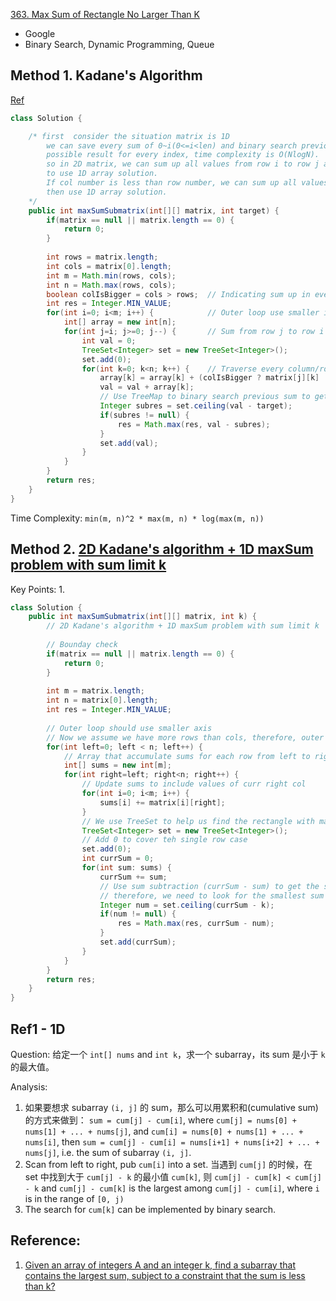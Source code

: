 [363. Max Sum of Rectangle No Larger Than K](https://leetcode.com/problems/max-sum-of-rectangle-no-larger-than-k/)

* Google
* Binary Search, Dynamic Programming, Queue

## Method 1. Kadane's Algorithm
[Ref](https://leetcode.com/problems/max-sum-of-rectangle-no-larger-than-k/discuss/83597/Java-Binary-Search-solution-time-complexity-min(mn)2*max(mn)*log(max(mn)))
```java
class Solution {

    /* first  consider the situation matrix is 1D
        we can save every sum of 0~i(0<=i<len) and binary search previous sum to find 
        possible result for every index, time complexity is O(NlogN).
        so in 2D matrix, we can sum up all values from row i to row j and create a 1D array 
        to use 1D array solution.
        If col number is less than row number, we can sum up all values from col i to col j 
        then use 1D array solution.
    */
    public int maxSumSubmatrix(int[][] matrix, int target) {
        if(matrix == null || matrix.length == 0) {
            return 0;
        }
        
        int rows = matrix.length;
        int cols = matrix[0].length;
        int m = Math.min(rows, cols);
        int n = Math.max(rows, cols);
        boolean colIsBigger = cols > rows;  // Indicating sum up in every row or every column
        int res = Integer.MIN_VALUE;
        for(int i=0; i<m; i++) {            // Outer loop use smaller index, i represents the left boundary 
            int[] array = new int[n];
            for(int j=i; j>=0; j--) {       // Sum from row j to row i
                int val = 0;
                TreeSet<Integer> set = new TreeSet<Integer>();
                set.add(0);
                for(int k=0; k<n; k++) {    // Traverse every column/row and sum up
                    array[k] = array[k] + (colIsBigger ? matrix[j][k] : matrix[k][j]);
                    val = val + array[k];
                    // Use TreeMap to binary search previous sum to get possible result
                    Integer subres = set.ceiling(val - target);
                    if(subres != null) {
                        res = Math.max(res, val - subres);
                    }
                    set.add(val);
                }
            }
        }
        return res;
    }
}
```
Time Complexity: `min(m, n)^2 * max(m, n) * log(max(m, n))`


## Method 2. [2D Kadane's algorithm + 1D maxSum problem with sum limit k](https://leetcode.com/problems/max-sum-of-rectangle-no-larger-than-k/discuss/83599/Accepted-C++-codes-with-explanation-and-references/87953)
Key Points:
1. 
```java
class Solution {
    public int maxSumSubmatrix(int[][] matrix, int k) {
        // 2D Kadane's algorithm + 1D maxSum problem with sum limit k
        
        // Bounday check
        if(matrix == null || matrix.length == 0) {
            return 0;
        }
        
        int m = matrix.length;
        int n = matrix[0].length;
        int res = Integer.MIN_VALUE;
        
        // Outer loop should use smaller axis
        // Now we assume we have more rows than cols, therefore, outer loop will be based on cols
        for(int left=0; left < n; left++) {
            // Array that accumulate sums for each row from left to right
            int[] sums = new int[m];
            for(int right=left; right<n; right++) {
                // Update sums to include values of curr right col
                for(int i=0; i<m; i++) {
                    sums[i] += matrix[i][right];
                }
                // We use TreeSet to help us find the rectangle with maxSum <= k with O(logN) time
                TreeSet<Integer> set = new TreeSet<Integer>();
                // Add 0 to cover teh single row case
                set.add(0);
                int currSum = 0;
                for(int sum: sums) {
                    currSum += sum;
                    // Use sum subtraction (currSum - sum) to get the subarray with sum <= k
                    // therefore, we need to look for the smallest sum >= currSum - k
                    Integer num = set.ceiling(currSum - k);
                    if(num != null) {
                        res = Math.max(res, currSum - num);
                    }
                    set.add(currSum);
                }
            }
        }
        return res;
    }
}
```


## Ref1 - 1D
Question: 给定一个 `int[] nums` and `int k`，求一个 subarray，its sum 是小于 `k` 的最大值。

Analysis:
1. 如果要想求 subarray `(i, j]` 的 sum，那么可以用累积和(cumulative sum) 的方式来做到： `sum = cum[j] - cum[i]`, where `cum[j] = nums[0] + nums[1] + ... + nums[j]`, and `cum[i] = nums[0] + nums[1] + ... + nums[i]`, then `sum = cum[j] - cum[i] = nums[i+1] + nums[i+2] + ... + nums[j]`, i.e. the sum of subarray `(i, j]`.
2. Scan from left to right, pub `cum[i]` into a set. 当遇到 `cum[j]` 的时候，在 set 中找到大于 `cum[j] - k` 的最小值 `cum[k]`, 则 `cum[j] - cum[k] < cum[j] - k` and `cum[j] - cum[k]` is the largest among `cum[j] - cum[i]`, where `i` is in the range of `[0, j)` 
3. The search for `cum[k]` can be implemented by binary search.


## Reference:
1. [Given an array of integers A and an integer k, find a subarray that contains the largest sum, subject to a constraint that the sum is less than k?](https://www.quora.com/Given-an-array-of-integers-A-and-an-integer-k-find-a-subarray-that-contains-the-largest-sum-subject-to-a-constraint-that-the-sum-is-less-than-k)
